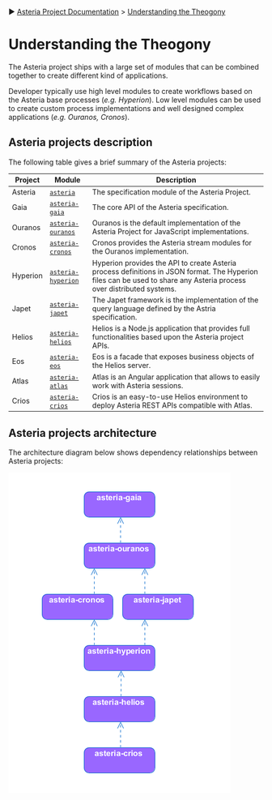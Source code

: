 :arrow_forward: [Asteria Project Documentation](https://github.com/asteria-project/asteria/blob/master/documentation/asteria-documentation.md) > [Understanding the Theogony](https://github.com/asteria-project/asteria/blob/master/documentation/understanding-the-theogony.md)

# Understanding the Theogony

The Asteria project ships with a large set of modules that can be combined together to create different kind of applications.

Developer typically use high level modules to create workflows based on the Asteria base processes (_e.g. Hyperion_). Low level modules can be used to create custom process implementations and well designed complex applications (_e.g. Ouranos, Cronos_).

## Asteria projects description

The following table gives a brief summary of the Asteria projects:

| Project | Module | Description |
| ------- | ------ | ----------- |
| Asteria | [`asteria`](https://github.com/asteria-project/asteria) | The specification module of the Asteria Project. |
| Gaia | [`asteria-gaia`](https://github.com/asteria-project/asteria-gaia) | The core API of the Asteria specification. |
| Ouranos | [`asteria-ouranos`](https://github.com/asteria-project/asteria-ouranos) | Ouranos is the default implementation of the Asteria Project for JavaScript implementations. |
| Cronos | [`asteria-cronos`](https://github.com/asteria-project/asteria-cronos) | Cronos provides the Asteria stream modules for the Ouranos implementation. |
| Hyperion | [`asteria-hyperion`](https://github.com/asteria-project/asteria-hyperion) | Hyperion provides the API to create Asteria process definitions in JSON format. The Hyperion files can be used to share any Asteria process over distributed systems. |
| Japet | [`asteria-japet`](https://github.com/asteria-project/asteria-japet) | The Japet framework is the implementation of the query language defined by the Astria specification. |
| Helios | [`asteria-helios`](https://github.com/asteria-project/asteria-helios) | Helios is a Node.js application that provides full functionalities based upon the Asteria project APIs. |
| Eos | [`asteria-eos`](https://github.com/asteria-project/asteria-eos) | Eos is a facade that exposes business objects of the Helios server. |
| Atlas | [`asteria-atlas`](https://github.com/asteria-project/asteria-atlas) | Atlas is an Angular application that allows to easily work with Asteria sessions. |
| Crios | [`asteria-crios`](https://github.com/asteria-project/asteria-crios) | Crios is an easy-to-use Helios environment to deploy Asteria REST APIs compatible with Atlas. |

## Asteria projects architecture

The architecture diagram below shows dependency relationships between Asteria projects:

![Asteria projects architecture](https://raw.githubusercontent.com/asteria-project/asteria/master/documentation/media/asteria-package-architecture.png)
